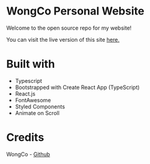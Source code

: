 # WongCo Personal Website

Welcome to the open source repo for my website!

You can visit the live version of this site [here.](https://wongcofood.com)

# Built with

- Typescript
- Bootstrapped with Create React App (TypeScript)
- React.js
- FontAwesome
- Styled Components
- Animate on Scroll

# Credits

WongCo - [Github](https://github.com/wongco)
